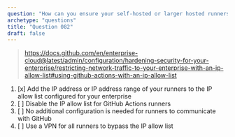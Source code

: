 ```yaml
---
question: "How can you ensure your self-hosted or larger hosted runners can communicate with GitHub when using an IP allow list?"
archetype: "questions"
title: "Question 082"
draft: false
---
```


> https://docs.github.com/en/enterprise-cloud@latest/admin/configuration/hardening-security-for-your-enterprise/restricting-network-traffic-to-your-enterprise-with-an-ip-allow-list#using-github-actions-with-an-ip-allow-list
1. [x] Add the IP address or IP address range of your runners to the IP allow list configured for your enterprise
1. [ ] Disable the IP allow list for GitHub Actions runners
1. [ ] No additional configuration is needed for runners to communicate with GitHub
1. [ ] Use a VPN for all runners to bypass the IP allow list
